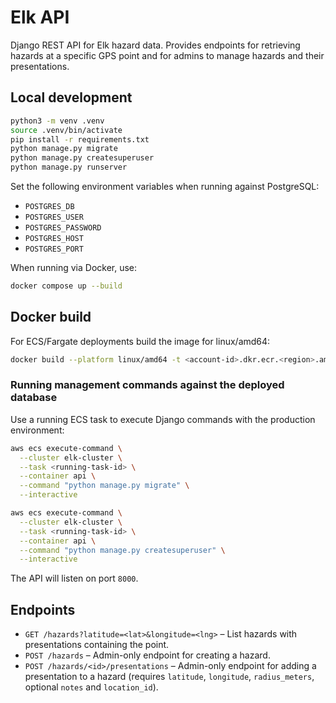 # Elk API

Django REST API for Elk hazard data. Provides endpoints for retrieving hazards at a specific GPS point and for admins to manage hazards and their presentations.

## Local development

```bash
python3 -m venv .venv
source .venv/bin/activate
pip install -r requirements.txt
python manage.py migrate
python manage.py createsuperuser
python manage.py runserver
```

Set the following environment variables when running against PostgreSQL:

- `POSTGRES_DB`
- `POSTGRES_USER`
- `POSTGRES_PASSWORD`
- `POSTGRES_HOST`
- `POSTGRES_PORT`

When running via Docker, use:

```bash
docker compose up --build
```

## Docker build

For ECS/Fargate deployments build the image for linux/amd64:

```bash
docker build --platform linux/amd64 -t <account-id>.dkr.ecr.<region>.amazonaws.com/elk-api:<tag> .
```

### Running management commands against the deployed database

Use a running ECS task to execute Django commands with the production environment:

```bash
aws ecs execute-command \
  --cluster elk-cluster \
  --task <running-task-id> \
  --container api \
  --command "python manage.py migrate" \
  --interactive

aws ecs execute-command \
  --cluster elk-cluster \
  --task <running-task-id> \
  --container api \
  --command "python manage.py createsuperuser" \
  --interactive
```

The API will listen on port `8000`.

## Endpoints

- `GET /hazards?latitude=<lat>&longitude=<lng>` – List hazards with presentations containing the point.
- `POST /hazards` – Admin-only endpoint for creating a hazard.
- `POST /hazards/<id>/presentations` – Admin-only endpoint for adding a presentation to a hazard (requires `latitude`, `longitude`, `radius_meters`, optional `notes` and `location_id`).
